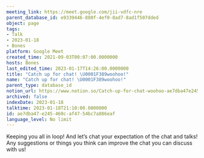 ```yaml
---
meeting_link: https://meet.google.com/jii-vdfc-nre
parent_database_id: e9339446-880f-4ef0-8ad7-8ad1f507dded
object: page
tags:
- Talk
- 2023-01-18
- Bones
platform: Google Meet
created_time: 2021-09-03T00:07:00.0000000
hosts: Bones
last_edited_time: 2023-01-17T14:26:00.0000000
title: "Catch up for chat! \U0001F389woohoo!"
name: "Catch up for chat! \U0001F389woohoo!"
parent_type: database_id
notion_url: https://www.notion.so/Catch-up-for-chat-woohoo-ae7dba47e245460caf4754bc7a886eaf
archived: false
indexDate: 2023-01-18
talktime: 2023-01-18T21:10:00.0000000
id: ae7dba47-e245-460c-af47-54bc7a886eaf
language_level: No limit
---
```


Keeping you all in loop! And let’s chat your expectation of the chat and talks!
Any suggestions or things you think can improve the chat you can discuss with us!





